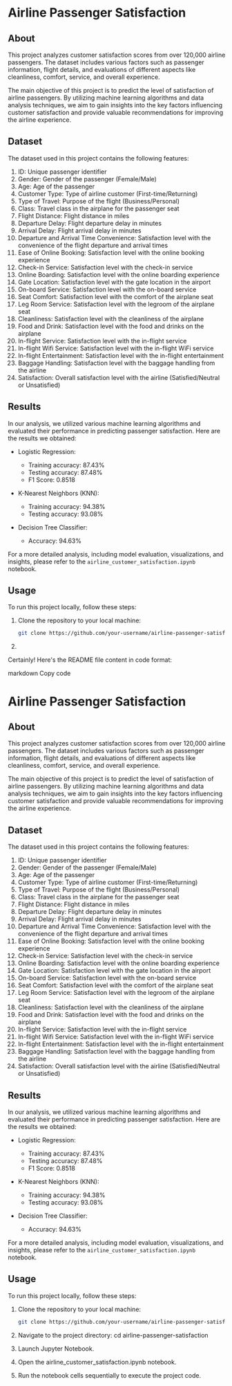 # Airline Passenger Satisfaction

## About

This project analyzes customer satisfaction scores from over 120,000 airline passengers. The dataset includes various factors such as passenger information, flight details, and evaluations of different aspects like cleanliness, comfort, service, and overall experience.

The main objective of this project is to predict the level of satisfaction of airline passengers. By utilizing machine learning algorithms and data analysis techniques, we aim to gain insights into the key factors influencing customer satisfaction and provide valuable recommendations for improving the airline experience.

## Dataset

The dataset used in this project contains the following features:

1. ID: Unique passenger identifier
2. Gender: Gender of the passenger (Female/Male)
3. Age: Age of the passenger
4. Customer Type: Type of airline customer (First-time/Returning)
5. Type of Travel: Purpose of the flight (Business/Personal)
6. Class: Travel class in the airplane for the passenger seat
7. Flight Distance: Flight distance in miles
8. Departure Delay: Flight departure delay in minutes
9. Arrival Delay: Flight arrival delay in minutes
10. Departure and Arrival Time Convenience: Satisfaction level with the convenience of the flight departure and arrival times
11. Ease of Online Booking: Satisfaction level with the online booking experience
12. Check-in Service: Satisfaction level with the check-in service
13. Online Boarding: Satisfaction level with the online boarding experience
14. Gate Location: Satisfaction level with the gate location in the airport
15. On-board Service: Satisfaction level with the on-board service
16. Seat Comfort: Satisfaction level with the comfort of the airplane seat
17. Leg Room Service: Satisfaction level with the legroom of the airplane seat
18. Cleanliness: Satisfaction level with the cleanliness of the airplane
19. Food and Drink: Satisfaction level with the food and drinks on the airplane
20. In-flight Service: Satisfaction level with the in-flight service
21. In-flight Wifi Service: Satisfaction level with the in-flight WiFi service
22. In-flight Entertainment: Satisfaction level with the in-flight entertainment
23. Baggage Handling: Satisfaction level with the baggage handling from the airline
24. Satisfaction: Overall satisfaction level with the airline (Satisfied/Neutral or Unsatisfied)

## Results

In our analysis, we utilized various machine learning algorithms and evaluated their performance in predicting passenger satisfaction. Here are the results we obtained:

- Logistic Regression:
  - Training accuracy: 87.43%
  - Testing accuracy: 87.48%
  - F1 Score: 0.8518

- K-Nearest Neighbors (KNN):
  - Training accuracy: 94.38%
  - Testing accuracy: 93.08%

- Decision Tree Classifier:
  - Accuracy: 94.63%

For a more detailed analysis, including model evaluation, visualizations, and insights, please refer to the `airline_customer_satisfaction.ipynb` notebook.

## Usage

To run this project locally, follow these steps:

1. Clone the repository to your local machine:

   ```bash
   git clone https://github.com/your-username/airline-passenger-satisfaction.git
2. 
Certainly! Here's the README file content in code format:

markdown
Copy code
# Airline Passenger Satisfaction

## About

This project analyzes customer satisfaction scores from over 120,000 airline passengers. The dataset includes various factors such as passenger information, flight details, and evaluations of different aspects like cleanliness, comfort, service, and overall experience.

The main objective of this project is to predict the level of satisfaction of airline passengers. By utilizing machine learning algorithms and data analysis techniques, we aim to gain insights into the key factors influencing customer satisfaction and provide valuable recommendations for improving the airline experience.

## Dataset

The dataset used in this project contains the following features:

1. ID: Unique passenger identifier
2. Gender: Gender of the passenger (Female/Male)
3. Age: Age of the passenger
4. Customer Type: Type of airline customer (First-time/Returning)
5. Type of Travel: Purpose of the flight (Business/Personal)
6. Class: Travel class in the airplane for the passenger seat
7. Flight Distance: Flight distance in miles
8. Departure Delay: Flight departure delay in minutes
9. Arrival Delay: Flight arrival delay in minutes
10. Departure and Arrival Time Convenience: Satisfaction level with the convenience of the flight departure and arrival times
11. Ease of Online Booking: Satisfaction level with the online booking experience
12. Check-in Service: Satisfaction level with the check-in service
13. Online Boarding: Satisfaction level with the online boarding experience
14. Gate Location: Satisfaction level with the gate location in the airport
15. On-board Service: Satisfaction level with the on-board service
16. Seat Comfort: Satisfaction level with the comfort of the airplane seat
17. Leg Room Service: Satisfaction level with the legroom of the airplane seat
18. Cleanliness: Satisfaction level with the cleanliness of the airplane
19. Food and Drink: Satisfaction level with the food and drinks on the airplane
20. In-flight Service: Satisfaction level with the in-flight service
21. In-flight Wifi Service: Satisfaction level with the in-flight WiFi service
22. In-flight Entertainment: Satisfaction level with the in-flight entertainment
23. Baggage Handling: Satisfaction level with the baggage handling from the airline
24. Satisfaction: Overall satisfaction level with the airline (Satisfied/Neutral or Unsatisfied)

## Results

In our analysis, we utilized various machine learning algorithms and evaluated their performance in predicting passenger satisfaction. Here are the results we obtained:

- Logistic Regression:
  - Training accuracy: 87.43%
  - Testing accuracy: 87.48%
  - F1 Score: 0.8518

- K-Nearest Neighbors (KNN):
  - Training accuracy: 94.38%
  - Testing accuracy: 93.08%

- Decision Tree Classifier:
  - Accuracy: 94.63%

For a more detailed analysis, including model evaluation, visualizations, and insights, please refer to the `airline_customer_satisfaction.ipynb` notebook.

## Usage

To run this project locally, follow these steps:

1. Clone the repository to your local machine:

   ```bash
   git clone https://github.com/your-username/airline-passenger-satisfaction.git
2. Navigate to the project directory:
  cd airline-passenger-satisfaction
3. Launch Jupyter Notebook.
4. Open the airline_customer_satisfaction.ipynb notebook.
5. Run the notebook cells sequentially to execute the project code.
